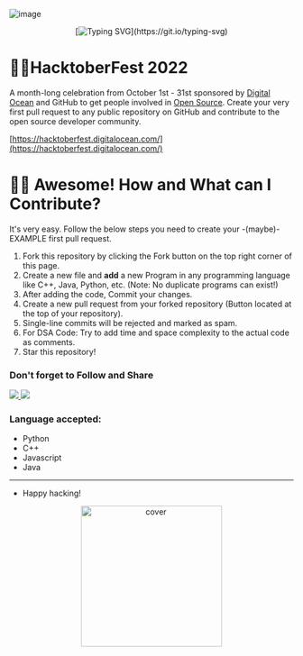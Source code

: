 
![image](https://user-images.githubusercontent.com/76564889/194760114-bbda988e-7abb-4e7f-8d37-7773c8978aa2.png)

<div align="center">
  
[![Typing SVG](https://readme-typing-svg.herokuapp.com?size=30&width=1000&lines=Guys+Contribute+Crow+🕺!)](https://git.io/typing-svg)
 
</div>

# 💁‍♂️HacktoberFest 2022

A month-long celebration from October 1st - 31st sponsored by [Digital Ocean](https://hacktoberfest.digitalocean.com/) and GitHub to get people involved in [Open Source](https://github.com/open-source). Create your very first pull request to any public repository on GitHub and contribute to the open source developer community.

[https://hacktoberfest.digitalocean.com/](https://hacktoberfest.digitalocean.com/)


# 🧑‍💻 Awesome! How and What can I Contribute? 
It's very easy. Follow the below steps you need to create your -(maybe)- EXAMPLE first pull request.
1. Fork this repository by clicking the Fork button on the top right corner of this page.
2. Create a new file and **add** a new Program in any programming language like C++, Java, Python, etc. (Note: No duplicate programs can exist!)
4. After adding the code, Commit your changes.
5. Create a new pull request from your forked repository (Button located at the top of your repository).
6. Single-line commits will be rejected and marked as spam.
7. For DSA Code: Try to add time and space complexity to the actual code as comments.
8. Star this repository!

### Don't forget to Follow and Share 
<a href="https://github.com/ankitjha2711" aria-label="Follow Me on GitHub"><img src="https://img.shields.io/badge/Follow me-green?style=for-the-badge&logo=github"/>
<a href="https://instagram.com/ankitjha2711" aria-label="Follow Me on GitHub"><img src="https://img.shields.io/badge/Follow me-pink?style=for-the-badge&logo=instagram"/>
</a>
<br>


### Language accepted:
- Python
- C++
- Javascript
- Java



***

- Happy hacking!
<div align="center">
<img width="250" height = "250" src="https://github.com/ankitjha2711/ankitjha2711/blob/main/animation_500_kxa883sd.gif?raw=true" alt="cover" />
</div>
